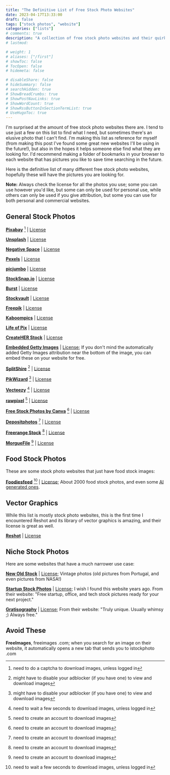```yaml
---
title: "The Definitive List of Free Stock Photo Websites"
date: 2023-04-17T13:33:00
draft: false
tags: ["stock photos", "website"]
categories: ["lists"]
# comments: true
description: "A collection of free stock photo websites and their quirks and photo licenses."
# lastmod: 

# weight: 1
# aliases: ["/first"]
# showToc: false
# TocOpen: false
# hidemeta: false

# disableShare: false
# hideSummary: false
# searchHidden: true
# ShowBreadCrumbs: true
# ShowPostNavLinks: true
# ShowWordCount: true
# ShowRssButtonInSectionTermList: true
# UseHugoToc: true
---
```


I'm surprised at the amount of free stock photo websites there are. I tend to use just a few on this list to find what I need, but sometimes there's an elusive photo that I can't find. I'm making this list as reference for myself (from making this post I've found some great new websites I'll be using in the future!), but also in the hopes it helps someone else find what they are looking for. I'd recommend making a folder of bookmarks in your browser to each website that has pictures you like to save time searching in the future.

Here is the definitive list of many different free stock photo websites, hopefully these will have the pictures you are looking for.

**Note:** Always check the license for all the photos you use; some you can use however you'd like, but some can only be used for personal use, while others can only be used if you give attribution, but some you can use for both personal and commercial websites.

## General Stock Photos

**[Pixabay](https://pixabay.com/)** [^3] | [License](https://pixabay.com/service/license-summary/)

**[Unsplash](https://unsplash.com/)** | [License](https://unsplash.com/license)

**[Negative Space](https://negativespace.co/)** | [License](https://negativespace.co/license/)

**[Pexels](https://www.pexels.com/)** | [License](https://www.pexels.com/license/)

**[picjumbo](https://picjumbo.com/)** | [License](https://picjumbo.com/faq-and-terms/)

**[StockSnap.io](https://stocksnap.io/)** | [License](https://stocksnap.io/license)

**[Burst](https://burst.shopify.com/)** | [License](https://burst.shopify.com/legal/terms)

**[Stockvault](https://www.stockvault.net/free-photos/)** | [License](https://www.stockvault.net/terms-of-use)

**[Freepik](https://www.freepik.com/)** | [License](https://www.freepikcompany.com/legal#nav-freepik-license)

**[Kaboompics](https://kaboompics.com/)** | [License](https://kaboompics.com/page/license-and-faq)

**[Life of Pix](https://www.lifeofpix.com/)** | [License](https://www.lifeofpix.com/about/)

**[CreateHER Stock](https://createherstock.com/free-stock-photos/)** | [License](https://createherstock.com/usage-licensing/)

**[Embedded Getty Images](https://www.gettyimages.ca/resources/embed)** | [License](https://www.gettyimages.ca/eula); If you don't mind the automatically added Getty Images attribution near the bottom of the image, you can embed these on your website for free.

**[SplitShire](https://www.splitshire.com/)** [^2] | [License](https://www.splitshire.com/licence/)

**[PikWizard](https://pikwizard.com/)** [^2] | [License](https://pikwizard.com/standard-license/)

**[Vecteezy](https://www.vecteezy.com/free-photos)** [^4] | [License](https://www.vecteezy.com/licensing-agreement)

**[rawpixel](https://www.rawpixel.com/)** [^1] | [License](https://www.rawpixel.com/services/licenses)

**[Free Stock Photos by Canva](https://www.canva.com/photos/free/)** [^1] | [License](https://www.canva.com/policies/content-license-agreement/)

**[Depositphotos](https://depositphotos.com/free-images.html)** [^1] | [License](https://depositphotos.com/license.html)

**[Freerange Stock](https://freerangestock.com/)** [^1] | [License](https://freerangestock.com/licensing.php)

**[MorgueFile](https://morguefile.com/)** [^1] | [License](https://morguefile.com/license)


## Food Stock Photos

These are some stock photo websites that just have food stock images:

**[Foodiesfeed](https://www.foodiesfeed.com/)** [^4] | [License](https://www.foodiesfeed.com/license/); About 2000 food stock photos, and even some [AI generated ones](https://www.foodiesfeed.com/tag/ai/).

## Vector Graphics

While this list is mostly stock photo websites, this is the first time I encountered Reshot and its library of vector graphics is amazing, and their license is great as well.

**[Reshot](https://www.reshot.com/)** | [License](https://www.reshot.com/license/)

## Niche Stock Photos

Here are some websites that have a much narrower use case:

**[New Old Stock](https://nos.twnsnd.co/)** | [License](https://nos.twnsnd.co/rights-and-usage); Vintage photos (old pictures from Portugal, and even pictures from NASA!)

**[Startup Stock Photos](https://startupstockphotos.com/)** | [License](https://startupstockphotos.com/about/); I wish I found this website years ago. From their website: "Free startup, office, and tech stock pictures ready for your next project."

**[Gratisography](https://gratisography.com/)** | [License](https://gratisography.com/license/); From their website: "Truly unique. Usually whimsy ;) Always free."

## Avoid These

**FreeImages**, freeimages .com; when you search for an image on their website, it automatically opens a new tab that sends you to istockphoto .com


[^3]: need to do a captcha to download images, unless logged in
[^2]: might have to disable your adblocker (if you have one) to view and download images
[^4]: need to wait a few seconds to download images, unless logged in
[^1]: need to create an account to download images